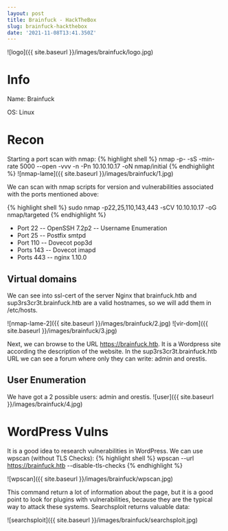 ```yaml
---
layout: post
title: Brainfuck - HackTheBox
slug: brainfuck-hackthebox
date: '2021-11-08T13:41.350Z'
---
```


![logo]({{ site.baseurl }}/images/brainfuck/logo.jpg)

# Info
Name: Brainfuck

OS: Linux

# Recon
Starting a port scan with nmap:
{% highlight shell %}
nmap -p- -sS -min-rate 5000 --open -vvv -n -Pn 10.10.10.17 -oN nmap/initial
{% endhighlight  %}
![nmap-lame]({{ site.baseurl }}/images/brainfuck/1.jpg)

We can scan with nmap scripts for version and vulnerabilities associated with the ports mentioned above: 

{% highlight shell %}
sudo nmap -p22,25,110,143,443 -sCV 10.10.10.17 -oG nmap/targeted
{% endhighlight %}

* Port 22 -- OpenSSH 7.2p2 -- Username Enumeration
* Port 25 -- Postfix smtpd
* Port 110 -- Dovecot pop3d
* Ports 143 -- Dovecot imapd
* Ports 443 -- nginx 1.10.0

## Virtual domains
We can see into ssl-cert of the server Nginx that brainfuck.htb and sup3rs3cr3t.brainfuck.htb are a valid hostnames, so we will add them in /etc/hosts.

![nmap-lame-2]({{ site.baseurl }}/images/brainfuck/2.jpg)
![vir-dom]({{ site.baseurl }}/images/brainfuck/3.jpg)

Next, we can browse to the URL https://brainfuck.htb. It is a Wordpress site according the description of the website.
In the sup3rs3cr3t.brainfuck.htb URL we can see a forum where only they can write: admin and orestis.


## User Enumeration
We have got a 2 possible users: admin and orestis.
![user]({{ site.baseurl }}/images/brainfuck/4.jpg)

# WordPress Vulns
It is a good idea to research vulnerabilities in WordPress. We can use wpscan (without TLS Checks):
{% highlight shell %}
wpscan --url https://brainfuck.htb --disable-tls-checks
{% endhighlight %}

![wpscan]({{ site.baseurl }}/images/brainfuck/wpscan.jpg)

This command return a lot of information about the page, but it is a good point to look for plugins with vulnerabilities, because they are the typical way to attack these systems. Searchsploit returns valuable data:

![searchsploit]({{ site.baseurl }}/images/brainfuck/searchsploit.jpg)

